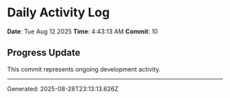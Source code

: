 # Daily Activity Log

**Date**: Tue Aug 12 2025
**Time**: 4:43:13 AM
**Commit**: 10

## Progress Update

This commit represents ongoing development activity.

---
Generated: 2025-08-28T23:13:13.626Z
